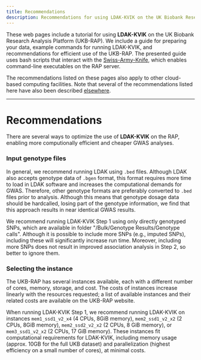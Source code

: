 ```yaml
---
title: Recommendations
description: Recommendations for using LDAK-KVIK on the UK Biobank Research Analysis Platform
---
```


These web pages include a tutorial for using **LDAK-KVIK** on the UK Biobank Research Analysis Platform (UKB-RAP). We include a guide for preparing your data, example commands for running LDAK-KVIK, and recommendations for efficient use of the UKB-RAP. The presented guide uses bash scripts that interact with the [Swiss-Army-Knife](https://dnanexus.gitbook.io/uk-biobank-rap/working-on-the-research-analysis-platform/accessing-data/accessing-bulk-data#analyzing-files-with-swiss-army-knife), which enables command-line executables on the RAP server.

The recommendations listed on these pages also apply to other cloud-based computing facilities. Note that several of the recommendations listed here have also been described [elsewhere](https://github.com/dnanexus/UKB_RAP/tree/main/GWAS).

---------------
# Recommendations

There are several ways to optimize the use of **LDAK-KVIK** on the RAP, enabling more computionally efficient and cheaper GWAS analyses.

### Input genotype files

In general, we recommend running LDAK using `.bed` files. Although LDAK also accepts genotype data of `.bgen` format, this format requires more time to load in LDAK software and increases the computational demands for GWAS. Therefore, other genotype formats are preferably converted to `.bed` files prior to analysis. Although this means that genotype dosage data should be hardcalled, losing part of the genotype information, we find that this approach results in near identical GWAS results.

We recommend running LDAK-KVIK Step 1 using only directly genotyped SNPs, which are available in folder "/Bulk/Genotype Results/Genotype calls". Although it is possible to include more SNPs (e.g., imputed SNPs), including these will significantly increase run time. Moreover, including more SNPs does not result in improved association analysis in Step 2, so better to ignore them.

### Selecting the instance

The UKB-RAP has several instances available, each with a different number of cores, memory, storage, and cost. The costs of instances increase linearly with the resources requested; a list of available instances and their related costs are available on the UKB-RAP website. 

When running LDAK-KVIK Step 1, we recommend running LDAK-KVIK on instances `mem1_ssd1_v2_x4` (4 CPUs, 8GiB memory), `mem2_ssd1_v2_x2` (2 CPUs, 8GiB memory), `mem2_ssd2_v2_x2` (2 CPUs, 8 GiB memory), or `mem3_ssd1_v2_x2` (2 CPUs, 17 GiB memory). These instances fit computational requirements for LDAK-KVIK, including memory usage (approx. 10GB for the full UKB dataset) and parallelization (highest efficiency on a small number of cores), at minimal costs.

